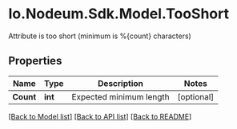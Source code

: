 # Io.Nodeum.Sdk.Model.TooShort
Attribute is too short (minimum is %{count} characters)
## Properties

Name | Type | Description | Notes
------------ | ------------- | ------------- | -------------
**Count** | **int** | Expected minimum length | [optional] 

[[Back to Model list]](../README.md#documentation-for-models) [[Back to API list]](../README.md#documentation-for-api-endpoints) [[Back to README]](../README.md)

